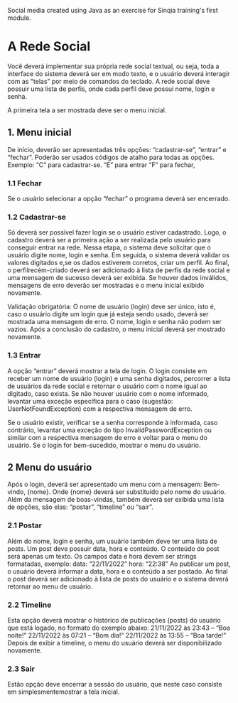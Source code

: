 Social media created using Java as an exercise for Sinqia training's first module.

# A Rede Social

Você deverá implementar sua própria rede social textual, ou seja, toda a interface do sistema deverá ser em modo texto, e o usuário deverá
interagir com as "telas” por meio de comandos do teclado.
A rede social deve possuir uma lista de perfis, onde cada perfil deve possui nome, login e senha.

A primeira tela a ser mostrada deve ser o menu inicial.
## 1. Menu inicial
De início, deverão ser apresentadas três opções: “cadastrar-se”, “entrar” e “fechar”. Poderão ser usados códigos de atalho para todas as opções.
Exemplo:
“C” para cadastrar-se.
“E” para entrar
“F” para fechar,

### 1.1 Fechar
Se o usuário selecionar a opção “fechar” o programa deverá ser encerrado.

### 1.2 Cadastrar-se
Só deverá ser possível fazer login se o usuário estiver cadastrado. Logo, o cadastro deverá ser a primeira ação a ser realizada pelo usuário para conseguir entrar na rede. Nessa etapa, o sistema
deve solicitar que o usuário digite nome, login e senha. Em seguida, o sistema deverá validar os valores digitados e,se os dados estiverem corretos, criar um perfil. Ao final, o perfilrecém-criado
deverá ser adicionado à lista de perfis da rede social e uma mensagem de sucesso deverá ser exibida. Se houver dados inválidos, mensagens de erro deverão ser mostradas e o menu inicial
exibido novamente.

Validação obrigatória:
O nome de usuário (login) deve ser único, isto é, caso o usuário digite um login que já esteja sendo usado, deverá ser mostrada uma mensagem de erro.
O nome, login e senha não podem ser vazios.
Após a conclusão do cadastro, o menu inicial deverá ser mostrado novamente.

### 1.3 Entrar
A opção “entrar” deverá mostrar a tela de login. O login consiste em receber um nome de usuário (login) e uma senha digitados, percorrer a lista de usuários da rede social e retornar o
usuário com o nome igual ao digitado, caso exista. Se não houver usuário com o nome informado, levantar uma exceção específica para o caso (sugestão: UserNotFoundException)
com a respectiva mensagem de erro.

Se o usuário existir, verificar se a senha corresponde à informada, caso contrário, levantar uma exceção do tipo InvalidPasswordException ou similar com a respectiva mensagem de erro e
voltar para o menu do usuário. Se o login for bem-sucedido, mostrar o menu do usuário.

## 2 Menu do usuário
Após o login, deverá ser apresentado um menu com a mensagem: Bem-vindo, {nome}. Onde {nome} deverá ser substituído pelo nome do usuário. Além da mensagem de boas-vindas,
também deverá ser exibida uma lista de opções, são elas: “postar”, “timeline” ou “sair”.

### 2.1 Postar
Além do nome, login e senha, um usuário também deve ter uma lista de posts. Um post deve possuir data, hora e conteúdo. O conteúdo do post será apenas um texto. Os campos data e
hora devem ser strings formatadas, exemplo:
data: “22/11/2022”
hora: “22:38”
Ao publicar um post, o usuário deverá informar a data, hora e o conteúdo a ser postado. Ao final o post deverá ser adicionado à lista de posts do usuário e o sistema deverá retornar ao menu de
usuário.

### 2.2 Timeline
Esta opção deverá mostrar o histórico de publicações (posts) do usuário que está logado, no formato do exemplo abaixo:
21/11/2022 às 23:43 – “Boa noite!”
22/11/2022 às 07:21 – “Bom dia!”
22/11/2022 às 13:55 – “Boa tarde!”
Depois de exibir a timeline, o menu do usuário deverá ser disponibilizado novamente.

### 2.3 Sair
Estão opção deve encerrar a sessão do usuário, que neste caso consiste em simplesmentemostrar a tela inicial.
